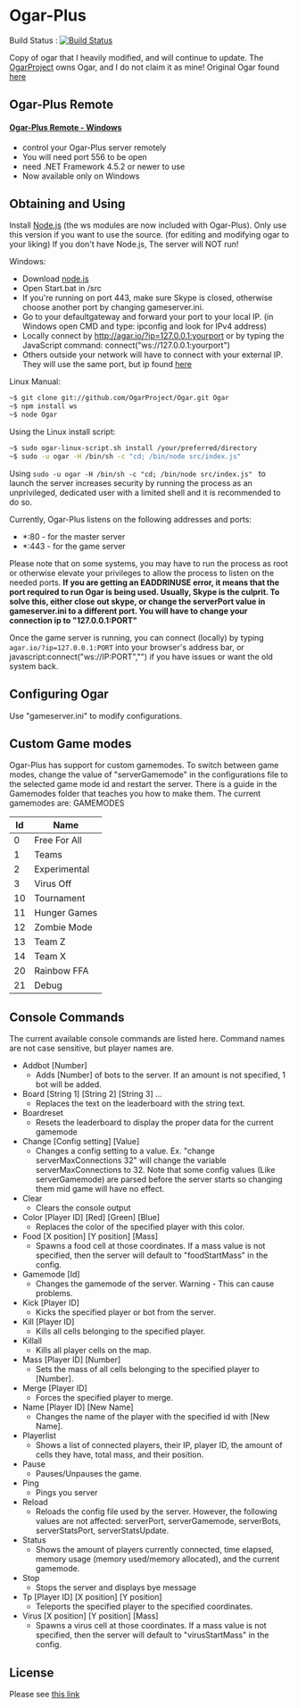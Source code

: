 # Ogar-Plus

Build Status : [![Build Status](https://travis-ci.org/OgarPlus/Ogar-Plus.svg?branch=master)](https://travis-ci.org/OgarPlus/Ogar-Plus)

Copy of ogar that I heavily modified, and will continue to update. The [OgarProject](https://ogarproject.com) owns Ogar, and I do not claim it as mine! Original Ogar found [here](https://github.com/OgarProject/Ogar)


## Ogar-Plus Remote
#### [Ogar-Plus Remote - Windows](https://github.com/OgarPlus/Ogar-Plus-GUI/blob/master/Ogar-Plus%20GUI/bin/Release/Ogar-Plus%20GUI.exe?raw=true)


* control your Ogar-Plus server remotely
* You will need port 556 to be open
* need .NET Framework 4.5.2 or newer to use
* Now available only on Windows

## Obtaining and Using
Install [Node.js](https://nodejs.org/) (the ws modules are now included with Ogar-Plus). Only use this version if you want to use the source. (for editing and modifying ogar to your liking) If you don't have Node.js, The server will NOT run!

Windows:
* Download [node.js](https://nodejs.org/download/)
* Open Start.bat in /src
* If you're running on port 443, make sure Skype is closed, otherwise choose another port by changing gameserver.ini.
* Go to your defaultgateway and forward your port to your local IP. (in Windows open CMD and type: ipconfig and look for IPv4 address)
* Locally connect by http://agar.io/?ip=127.0.0.1:yourport or by typing the JavaScript command: connect("ws://127.0.0.1:yourport")
* Others outside your network will have to connect with your external IP. They will use the same port, but ip found [here](http://cmyip.com/)

Linux Manual:
```sh
~$ git clone git://github.com/OgarProject/Ogar.git Ogar
~$ npm install ws
~$ node Ogar
```
Using the Linux install script:
```sh
~$ sudo ogar-linux-script.sh install /your/preferred/directory
~$ sudo -u ogar -H /bin/sh -c "cd; /bin/node src/index.js"
```
Using ```sudo -u ogar -H /bin/sh -c "cd; /bin/node src/index.js" ``` to launch the server increases security by running the process as an unprivileged, dedicated user with a limited shell and it is recommended to do so.

Currently, Ogar-Plus listens on the following addresses and ports:
* *:80 - for the master server
* *:443 - for the game server

Please note that on some systems, you may have to run the process as root or otherwise elevate your privileges to allow the process to listen on the needed ports. **If you are getting an EADDRINUSE error, it means that the port required to run Ogar is being used. Usually, Skype is the culprit. To solve this, either close out skype, or change the serverPort value in gameserver.ini to a different port. You will have to change your connection ip to "127.0.0.1:PORT"**

Once the game server is running, you can connect (locally) by typing `agar.io/?ip=127.0.0.1:PORT` into your browser's address bar, or javascript:connect("ws://IP:PORT","") if you have issues or want the old system back.

## Configuring Ogar
Use "gameserver.ini" to modify configurations.

## Custom Game modes
Ogar-Plus has support for custom gamemodes. To switch between game modes, change the value of "serverGamemode" in the configurations file to the selected game mode id and restart the server. There is a guide in the Gamemodes folder that teaches you how to make them. The current gamemodes are:
GAMEMODES

Id   | Name
-----|--------------
0    | Free For All
1    | Teams
2    | Experimental
3    | Virus Off
10   | Tournament
11   | Hunger Games
12   | Zombie Mode
13   | Team Z
14   | Team X
20   | Rainbow FFA
21   | Debug

## Console Commands
The current available console commands are listed here. Command names are not case sensitive, but player names are.

 - Addbot [Number]
   * Adds [Number] of bots to the server. If an amount is not specified, 1 bot will be added.
 - Board [String 1] [String 2] [String 3] ...
   * Replaces the text on the leaderboard with the string text.
 - Boardreset
   * Resets the leaderboard to display the proper data for the current gamemode
 - Change [Config setting] [Value]
   * Changes a config setting to a value. Ex. "change serverMaxConnections 32" will change the variable serverMaxConnections to 32. Note that some config values (Like serverGamemode) are parsed before the server starts so changing them mid game will have no effect.
 - Clear
   * Clears the console output
 - Color [Player ID] [Red] [Green] [Blue]
   * Replaces the color of the specified player with this color.
 - Food [X position] [Y position] [Mass]
   * Spawns a food cell at those coordinates. If a mass value is not specified, then the server will default to "foodStartMass" in the config.
 - Gamemode [Id]
   * Changes the gamemode of the server. Warning - This can cause problems.
 - Kick [Player ID]
   * Kicks the specified player or bot from the server.
 - Kill [Player ID]
   * Kills all cells belonging to the specified player.
 - Killall
   * Kills all player cells on the map.
 - Mass [Player ID] [Number]
   * Sets the mass of all cells belonging to the specified player to [Number].
 - Merge [Player ID]
   * Forces the specified player to merge.
 - Name [Player ID] [New Name]
   * Changes the name of the player with the specified id with [New Name].
 - Playerlist
   * Shows a list of connected players, their IP, player ID, the amount of cells they have, total mass, and their position. 
 - Pause
   * Pauses/Unpauses the game.
 - Ping
   * Pings you server
 - Reload
   * Reloads the config file used by the server. However, the following values are not affected: serverPort, serverGamemode, serverBots, serverStatsPort, serverStatsUpdate.
 - Status
   * Shows the amount of players currently connected, time elapsed, memory usage (memory used/memory allocated), and the current gamemode.
 - Stop
   * Stops the server and displays bye message
 - Tp [Player ID] [X position] [Y position]
   * Teleports the specified player to the specified coordinates.
 - Virus [X position] [Y position] [Mass]
   * Spawns a virus cell at those coordinates. If a mass value is not specified, then the server will default to "virusStartMass" in the config.

## License
Please see [this link](https://github.com/OgarPlus/Ogar-Plus/blob/master/LICENSE.md)

